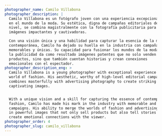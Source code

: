 ```yaml
---
photographer_name: Camilo Villabona
photographer_description: |
  Camilo Villabona es un fotógrafo joven con una experiencia excepcional
  en el mundo de la moda. Su estética, digna de campañas editoriales de alto
  nivel, se combina magistralmente con la fotografía publicitaria para crear
  imágenes impactantes y cautivadoras.

  Con una visión única y una habilidad para capturar la esencia de la moda
  contemporánea, Camilo ha dejado su huella en la industria con campañas
  memorables y únicas. Su capacidad para fusionar los mundos de la moda y
  la publicidad da como resultado imágenes potentes que no solo venden
  productos, sino que también cuentan historias y crean conexiones
  emocionales con el espectador.
photographer_description_eng: >
  Camilo Villabona is a young photographer with exceptional experience in the
  world of fashion. His aesthetic, worthy of high-level editorial campaigns,
  combines masterfully with advertising photography to create striking and
  captivating images.


  With a unique vision and a skill for capturing the essence of contemporary
  fashion, Camilo has made his mark in the industry with memorable and unique
  campaigns. His ability to merge the worlds of fashion and advertising results
  in powerful images that not only sell products but also tell stories and
  create emotional connections with the viewer.
photographer_order: 4
photographer_slug: camilo_villabona
---
```


